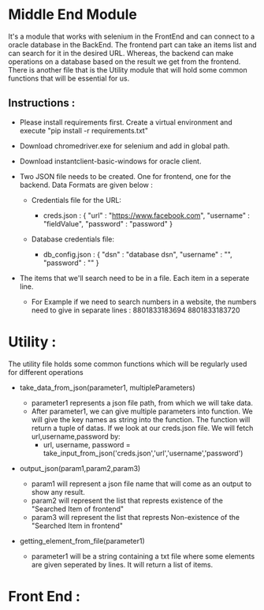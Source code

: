 # Middle End Module
It's a module that works with selenium in the FrontEnd and can connect to a oracle database in the BackEnd. The frontend part can take an items list and can search for it in the desired URL. 
Whereas, the backend can make operations on a database based on the result we get from the frontend.
There is another file that is the Utility module that will hold some common functions that will be essential for us.


## Instructions :
+ Please install requirements first. Create a virtual environment and execute "pip install -r requirements.txt"

+ Download chromedriver.exe for selenium and add in global path.

+ Download instantclient-basic-windows for oracle client.

+ Two JSON file needs to be created. One for frontend, one for the backend. Data Formats are given below :

    + Credentials file for the URL:
        + creds.json :
    {
        "url" : "https://www.facebook.com",
        "username" : "fieldValue",
        "password" : "password"
    }    

    + Database credentials file:
        + db_config.json :
    {
        "dsn" : "database dsn",
        "username" : "",
        "password" : ""
    }

+ The items that we'll search need to be in a file. Each item in a seperate line. 
    + For Example if we need to search numbers in a website, the numbers need to give in separate lines :
     8801833183694
     8801833183720

# Utility :
The utility file holds some common functions which will be regularly used for different operations
+ take_data_from_json(parameter1, multipleParameters)
    + parameter1 represents a json file path, from which we will take data.
    + After parameter1, we can give multiple parameters into function. We will give the key names as string into the function. The function will return a tuple of datas. If we look at our creds.json file. We will fetch url,username,password by:
        + url, username, password = take_input_from_json('creds.json','url','username','password')

+ output_json(param1,param2,param3)
    + param1 will represent a json file name that will come as an output to show any result.
    + param2 will represent the list that represts existence of the "Searched Item of frontend"
    + param3 will represent the list that represts Non-existence of the "Searched Item in frontend"

+ getting_element_from_file(parameter1)
    + parameter1 will be a string containing a txt file where some elements are given seperated by lines. It will return a list of items.

# Front End :